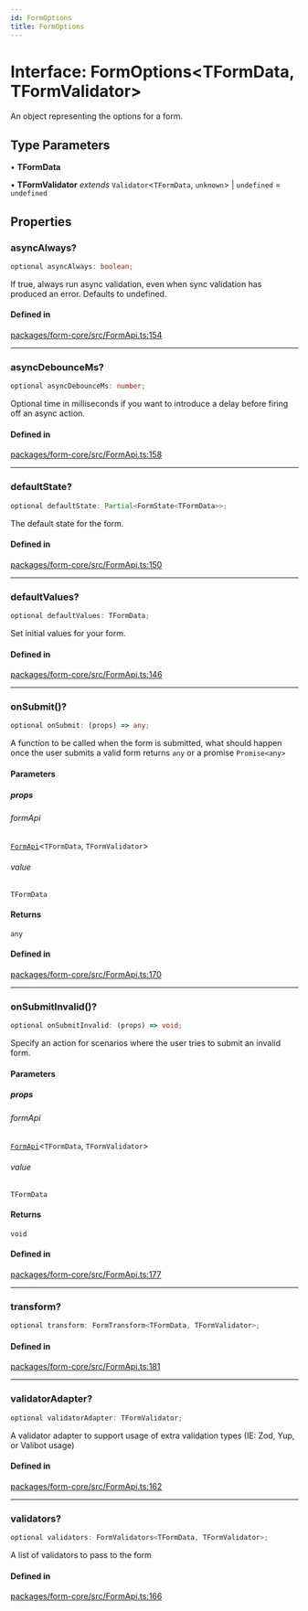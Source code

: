 ```yaml
---
id: FormOptions
title: FormOptions
---
```


# Interface: FormOptions\<TFormData, TFormValidator\>

An object representing the options for a form.

## Type Parameters

• **TFormData**

• **TFormValidator** *extends* `Validator`\<`TFormData`, `unknown`\> \| `undefined` = `undefined`

## Properties

### asyncAlways?

```ts
optional asyncAlways: boolean;
```

If true, always run async validation, even when sync validation has produced an error. Defaults to undefined.

#### Defined in

[packages/form-core/src/FormApi.ts:154](https://github.com/TanStack/form/blob/main/packages/form-core/src/FormApi.ts#L154)

***

### asyncDebounceMs?

```ts
optional asyncDebounceMs: number;
```

Optional time in milliseconds if you want to introduce a delay before firing off an async action.

#### Defined in

[packages/form-core/src/FormApi.ts:158](https://github.com/TanStack/form/blob/main/packages/form-core/src/FormApi.ts#L158)

***

### defaultState?

```ts
optional defaultState: Partial<FormState<TFormData>>;
```

The default state for the form.

#### Defined in

[packages/form-core/src/FormApi.ts:150](https://github.com/TanStack/form/blob/main/packages/form-core/src/FormApi.ts#L150)

***

### defaultValues?

```ts
optional defaultValues: TFormData;
```

Set initial values for your form.

#### Defined in

[packages/form-core/src/FormApi.ts:146](https://github.com/TanStack/form/blob/main/packages/form-core/src/FormApi.ts#L146)

***

### onSubmit()?

```ts
optional onSubmit: (props) => any;
```

A function to be called when the form is submitted, what should happen once the user submits a valid form returns `any` or a promise `Promise<any>`

#### Parameters

##### props

###### formApi

[`FormApi`](../classes/formapi.md)\<`TFormData`, `TFormValidator`\>

###### value

`TFormData`

#### Returns

`any`

#### Defined in

[packages/form-core/src/FormApi.ts:170](https://github.com/TanStack/form/blob/main/packages/form-core/src/FormApi.ts#L170)

***

### onSubmitInvalid()?

```ts
optional onSubmitInvalid: (props) => void;
```

Specify an action for scenarios where the user tries to submit an invalid form.

#### Parameters

##### props

###### formApi

[`FormApi`](../classes/formapi.md)\<`TFormData`, `TFormValidator`\>

###### value

`TFormData`

#### Returns

`void`

#### Defined in

[packages/form-core/src/FormApi.ts:177](https://github.com/TanStack/form/blob/main/packages/form-core/src/FormApi.ts#L177)

***

### transform?

```ts
optional transform: FormTransform<TFormData, TFormValidator>;
```

#### Defined in

[packages/form-core/src/FormApi.ts:181](https://github.com/TanStack/form/blob/main/packages/form-core/src/FormApi.ts#L181)

***

### validatorAdapter?

```ts
optional validatorAdapter: TFormValidator;
```

A validator adapter to support usage of extra validation types (IE: Zod, Yup, or Valibot usage)

#### Defined in

[packages/form-core/src/FormApi.ts:162](https://github.com/TanStack/form/blob/main/packages/form-core/src/FormApi.ts#L162)

***

### validators?

```ts
optional validators: FormValidators<TFormData, TFormValidator>;
```

A list of validators to pass to the form

#### Defined in

[packages/form-core/src/FormApi.ts:166](https://github.com/TanStack/form/blob/main/packages/form-core/src/FormApi.ts#L166)
